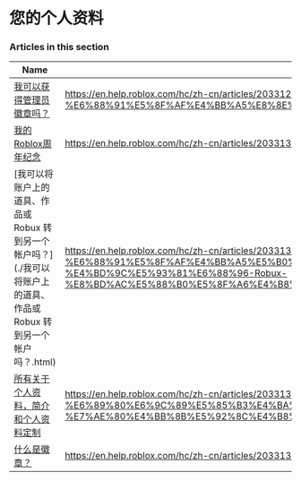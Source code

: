 # 您的个人资料  
### Articles in this section
Name|URL
-|-
[我可以获得管理员徽章吗？](./我可以获得管理员徽章吗？.html) |https://en.help.roblox.com/hc/zh-cn/articles/203312360-%E6%88%91%E5%8F%AF%E4%BB%A5%E8%8E%B7%E5%BE%97%E7%AE%A1%E7%90%86%E5%91%98%E5%BE%BD%E7%AB%A0%E5%90%97-
[我的Roblox周年纪念](./我的Roblox周年纪念.html) |https://en.help.roblox.com/hc/zh-cn/articles/203313060-%E6%88%91%E7%9A%84Roblox%E5%91%A8%E5%B9%B4%E7%BA%AA%E5%BF%B5
[我可以将账户上的道具、作品或 Robux 转到另一个帐户吗？](./我可以将账户上的道具、作品或 Robux 转到另一个帐户吗？.html) |https://en.help.roblox.com/hc/zh-cn/articles/203313090-%E6%88%91%E5%8F%AF%E4%BB%A5%E5%B0%86%E8%B4%A6%E6%88%B7%E4%B8%8A%E7%9A%84%E9%81%93%E5%85%B7-%E4%BD%9C%E5%93%81%E6%88%96-Robux-%E8%BD%AC%E5%88%B0%E5%8F%A6%E4%B8%80%E4%B8%AA%E5%B8%90%E6%88%B7%E5%90%97-
[所有关于个人资料，简介和个人资料定制](./所有关于个人资料，简介和个人资料定制.html) |https://en.help.roblox.com/hc/zh-cn/articles/203313660-%E6%89%80%E6%9C%89%E5%85%B3%E4%BA%8E%E4%B8%AA%E4%BA%BA%E8%B5%84%E6%96%99-%E7%AE%80%E4%BB%8B%E5%92%8C%E4%B8%AA%E4%BA%BA%E8%B5%84%E6%96%99%E5%AE%9A%E5%88%B6
[什么是徽章？](./什么是徽章？.html) |https://en.help.roblox.com/hc/zh-cn/articles/203313620-%E4%BB%80%E4%B9%88%E6%98%AF%E5%BE%BD%E7%AB%A0-